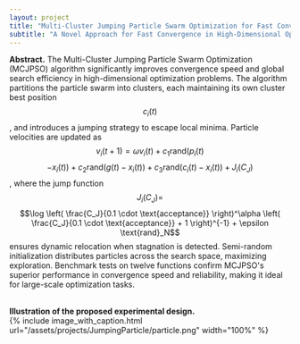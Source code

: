 ```yaml
---
layout: project
title: "Multi-Cluster Jumping Particle Swarm Optimization for Fast Convergence"	
subtitle: "A Novel Approach for Fast Convergence in High-Dimensional Optimization"
---
```

<script src="https://cdn.mathjax.org/mathjax/latest/MathJax.js?config=TeX-AMS-MML_HTMLorMML" type="text/javascript"></script>

**Abstract.**
The Multi-Cluster Jumping Particle Swarm Optimization (MCJPSO) algorithm significantly improves convergence speed and global search efficiency in high-dimensional optimization problems. The algorithm partitions the particle swarm into clusters, each maintaining its own cluster best position $$c_i(t)$$, and introduces a jumping strategy to escape local minima. Particle velocities are updated as $$v_i(t+1) = \omega v_i(t) + c_1 \text{rand}(p_i(t)$$ $$- x_i(t)) + c_2 \text{rand}(g(t) - x_i(t)) + c_3 \text{rand}(c_i(t) - x_i(t)) + J_i(C_J)$$, where the jump function $$J_i(C_J) = $$ $$\log \left( \frac{C_J}{0.1 \cdot \text{acceptance}} \right)^\alpha \left( \frac{C_J}{0.1 \cdot \text{acceptance}} + 1 \right)^{-1} + \epsilon \text{rand}_N$$ ensures dynamic relocation when stagnation is detected. Semi-random initialization distributes particles across the search space, maximizing exploration. Benchmark tests on twelve functions confirm MCJPSO's superior performance in convergence speed and reliability, making it ideal for large-scale optimization tasks.
<br/> &nbsp;&nbsp;&nbsp;&nbsp;
<!-- In this work, we propose a new experimental design for testing whether SUTVA holds, without making any assumptions on how treatment effects may spill over between the treatment and the control group.
To achieve this, we simultaneously run both a completely randomized and a cluster-based randomized experiment, and then we compare the difference of the resulting estimates. We present a statistical test for measuring the significance of this difference and offer theoretical bounds on the Type I error rate.
<br/> &nbsp;&nbsp;&nbsp;&nbsp;
We provide practical guidelines for implementing our methodology on large-scale experimentation platforms.
Importantly, the proposed methodology can be applied to settings in which a network is not necessarily observed but, if available, can be used in the analysis.
Finally, we deploy this design to LinkedIn's experimentation platform and apply it to two online experiments, highlighting the presence of network effects and bias in standard A/B testing approaches in a real-world setting. -->

<!-- This work is part of a two-paper series.
In the <a href="https://arxiv.org/abs/1704.01190" target="_blank">first paper</a> we introduce the methodology and main theoretical results and
in the <a href="{{ '/assets/publications/2017_detecting_network_effects/paper.pdf' | prepend: site.baseurl }}" target="_blank">second paper</a> we present implementation guidelines for using the methodology on large-scale experimentation platforms. -->

**Illustration of the proposed experimental design.** <br/>
{%
	include image_with_caption.html
	url="/assets/projects/JumpingParticle/particle.png"
	width="100%"
%}
